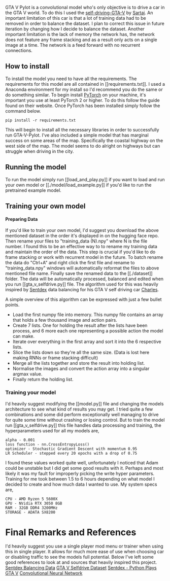 GTA V Pylot is a convolutional model who's only objective is to drive a car in the GTA V world. To do this I used the [self-driving-GTA-V](https://huggingface.co/datasets/sartajbhuvaji/self-driving-GTA-V) by [Sartaj](https://github.com/SartajBhuvaji). An important limitation of this car is that a lot of training data had to be removed in order to balance the dataset. I plan to correct this issue in future iteration by changing how I decide to balance the dataset. Another important limitation is the lack of memory the network has, the network does not feature any frame stacking and as a result only acts on a single image at a time. The network is a feed forward with no recurrent connections.

## How to install
To install the model you need to have all the requirements. The requirements for this model are all contained in [[requirements.txt]]. I used a Anaconda environment for my install so I'd recommend you do the same or do something similar. To begin install [PyTorch](https://pytorch.org/get-started/locally/) on your machine, it's important you use at least PyTorch 2 or higher. To do this follow the guide found on their website.
Once PyTorch has been installed simply follow the command below.
```
pip install -r requirements.txt
```
This will begin to install all the necessary libraries in order to successfully run GTA-V-Pylot. I've also included a simple model that has marginal success on some areas of the map. Specifically the coastal highway on the west side of the map. The model seems to do alright on highways but can struggle when driving in the city. 

## Running the model
To run the model simply run [[load_and_play.py]] if you want to load and run your own model or [[./model/load_example.py]] if you'd like to run the pretrained example model.

## Training your own model

#### Preparing Data
If you'd like to train your own model, I'd suggest you download the above mentioned dataset in the order it's displayed in on the hugging face repo. Then rename your files to           "training_data (N).npy" where N is the file number. I found this to be an effective way to to rename my training data and maintain the order of the data. This step is crucial if you'd like to do frame stacking or work with recurrent model in the future. To batch rename the data do "Ctrl+A" and right click the first file and rename to "training_data.npy" windows will automatically reformat the files to above mentioned file name. Finally save the renamed data to the [[./dataset]] folder.
The data will be automatically processed, balanced and edited when you run [[gta_v_selfdrive.py]]
file. The algorithm used for this was heavily inspired by [Sentdex](https://github.com/sentdex) data balancing for his GTA V self driving car [Charles](https://www.youtube.com/watch?v=ks4MPfMq8aQ&list=PLQVvvaa0QuDeETZEOy4VdocT7TOjfSA8a). 

A simple overview of this algorithm can be expressed with just a few bullet points.
 - Load the first numpy file into memory. This numpy file contains an array that holds a few thousand image and action pairs.
 - Create 7 lists. One for holding the result after the lists have been process, and 6 more each one representing a possible action the model can make.
 - Iterate over everything in the first array and sort it into the 6 respective lists.
 - Slice the lists down so they're all the same size. (Data is lost here making RNNs or frame stacking difficult)
 - Merge all the lists together and store the result into holding list.
 - Normalise the images and convert the action array into a singular argmax value.
 - Finally return the holding list.
### Training your model
I'd heavily suggest modifying the [[model.py]] file and changing the models architecture to see what kind of results you may get. I tried quite a few combinations and some did perform exceptionally well managing to drive for quite some time without crashing or losing control. But to train the model run [[gta_v_selfdrive.py]] this file handles data processing and training, the hyperparameters used for all my models are,
```
alpha - 0.001
loss function - nn.CrossEntropyLoss()
optimizer - Stochastic Gradient Descent with momentum 0.95
LR Scheduler - stepped every 20 epochs with a drop of 0.75
```
I found these values worked quite well, unfortunately I noticed that Adam could be unstable but I did get some good results with it. Perhaps and most likely it was my fault for improperly picking the write hyper parameters. Training for me took between 1.5 to 6 hours depending on what model I decided to create and how much data I wanted to use. My system specs are,
```
CPU - AMD Ryzen 5 5600X
GPU - NVidia RTX 3050 8GB
RAM - 32GB DDR4 3200MHz
STORAGE - ADATA SX8200 
```

# Final Remarks and References
I'd heavily suggest you use a single player mod menu or trainer when using this in single player. It allows for much more ease of use when choosing car or disabling traffic to see the models full potential. Below I've left some good references to look at and sources that heavily inspired this project.
[Sentdex Balancing Data](https://www.youtube.com/watch?v=wIxUp-37jVY)
[GTA V Selfdrive Dataset](https://huggingface.co/datasets/sartajbhuvaji/self-driving-GTA-V)
[Sentdex - Python Plays GTA V](https://pythonprogramming.net/game-frames-open-cv-python-plays-gta-v/)
[Convolutional Neural Network](https://en.wikipedia.org/wiki/Convolutional_neural_network)
